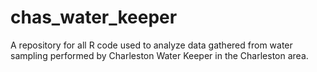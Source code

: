 # chas_water_keeper
A repository for all R code used to analyze data gathered from water sampling performed by Charleston Water Keeper in the Charleston area.
